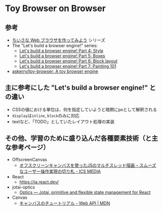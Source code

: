 # Toy Browser on Browser

## 参考

- [ちいさな Web ブラウザを作ってみよう](https://browserbook.shift-js.info/) シリーズ
- The "Let's build a browser engine!" series:
    - [Let's build a browser engine! Part 4: Style](https://limpet.net/mbrubeck/2014/08/23/toy-layout-engine-4-style.html)
    - [Let's build a browser engine! Part 5: Boxes](https://limpet.net/mbrubeck/2014/09/08/toy-layout-engine-5-boxes.html)
    - [Let's build a browser engine! Part 6: Block layout](https://limpet.net/mbrubeck/2014/09/17/toy-layout-engine-6-block.html)
    - [Let's build a browser engine! Part 7: Painting 101](https://limpet.net/mbrubeck/2014/11/05/toy-layout-engine-7-painting.html)
- [askerry/toy-browser: A toy browser engine](https://github.com/askerry/toy-browser)

## 主に参考にした "Let's build a browser engine!" との違い

- CSSの値における単位は、何を指定していようと暗黙にpxとして解釈される
- `display`は`inline`, `block`のみに対応
- textなど、「TODO」としていたレイアウト処理の実装

## その他、学習のために盛り込んだ各種要素技術（と主な参考ページ）

- OffscreenCanvas
    - [オフスクリーンキャンバスを使ったJSのマルチスレッド描画 – スムーズなユーザー操作実現の切り札 - ICS MEDIA](https://ics.media/entry/19043/#offscreencanvas%E3%81%AE%E4%BD%BF%E7%94%A8%E6%96%B9%E6%B3%95)
- React
    - <https://ja.react.dev/>
- jotai-optics
    - [Optics — Jotai, primitive and flexible state management for React](https://jotai.org/docs/extensions/optics)
- Canvas
    - [キャンバスのチュートリアル - Web API | MDN](https://developer.mozilla.org/ja/docs/Web/API/Canvas_API/Tutorial)
